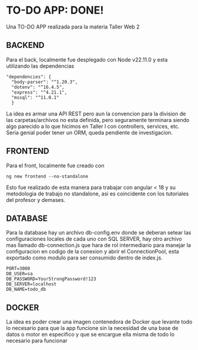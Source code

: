 # TO-DO APP: DONE!
Una TO-DO APP realizada para la materia Taller Web 2
## BACKEND
Para el back, localmente fue desplegado con Node v22.11.0 y esta utilizando las dependencias

    "dependencies": {
      "body-parser": "^1.20.3",
      "dotenv": "^16.4.5",
      "express": "^4.21.1",
      "mssql": "^11.0.1"
      }
La idea es armar una API REST pero aun la convencion para la division de las carpetas/archivos no esta definida, pero seguramente terminara siendo algo parecido a lo que hicimos en Taller I con controllers, services, etc. Seria genial poder tener un ORM, queda pendiente de investigacion.
## FRONTEND
Para el front, localmente fue creado con

    ng new frontend --no-standalone
Esto fue realizado de esta manera para trabajar con angular < 18 y su metodologia de trabajo no standalone, asi es coincidente con los tutoriales del profesor y demases.

## DATABASE
Para la database hay un archivo db-config.env donde se deberan setear las configuraciones locales de cada uno con SQL SERVER, hay otro archivo mas llamado db-connection.js que hara de rol intermediario para manejar la configuracion en codigo de la conexion y abrir el ConnectionPool, esta exportado como modulo para ser consumido dentro de index.js.

    PORT=3000
    DB_USER=sa
    DB_PASSWORD=YourStrongPassword!123
    DB_SERVER=localhost
    DB_NAME=todo_db
    
## DOCKER
La idea es poder crear una imagen contenedora de Docker que levante todo lo necesario para que la app funcione sin la necesidad de una base de datos o motor en especifico y que se encargue ella misma de todo lo necesario para funcionar
